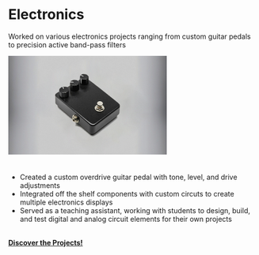 # Electronics
Worked on various electronics projects ranging from custom guitar pedals to precision active band-pass filters
<br>

<img src="https://github.com/dan-bernstein/dan-bernstein.github.io/blob/main/assets/GuitarPedal.png?raw=true" height="200">
<div style="height:20px;font-size:1px;">&nbsp;</div>


* Created a custom overdrive guitar pedal with tone, level, and drive adjustments
* Integrated off the shelf components with custom circuts to create multiple electronics displays
* Served as a teaching assistant, working with students to design, build, and test digital and analog circuit elements for their own projects 
<br>

<a href="https://github.com/dan-bernstein/website-contents/tree/main/electronics" target="_blank" rel="noopener noreferrer">
    <i class="fa-solid fa-up-right-from-square"></i> <strong>Discover the Projects!</strong>
</a>